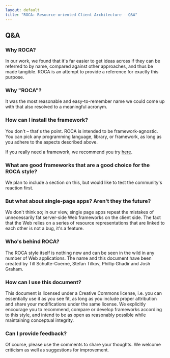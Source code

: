 ```yaml
---
layout: default
title: "ROCA: Resource-oriented Client Architecture - Q&A"
---
```


Q&A
---

### Why ROCA?
In our work, we found that it's far easier to get ideas
across if they can be referred to by name, compared against
other approaches, and thus be made tangible. ROCA is an attempt
to provide a reference for exactly this purpose.

### Why "ROCA"?
It was the most reasonable and easy-to-remember name we could
come up with that also resolved to a meaningful acronym.

### How can I install the framework?

You don't &#8211; that's the point. ROCA is
intended to be framework-agnostic. You can pick any programming
language, library, or framework, as long as you adhere to the
aspects described above.

If you really need a framework, we recommend you
try [here](http://www.dafk.net/what/).

### What are good frameworks that are a good choice for the ROCA style?
We plan to include a section on this, but would like to test
the community's reaction first.

### But what about single-page apps? Aren't they the future?
We don't think so; in our view, single page apps repeat the
mistakes of unnecessarily fat server-side Web frameworks on
the client side. The fact that the Web relies on a series of
resource representations that are linked to each other is not
a bug, it's a feature.
  
### Who's behind ROCA?
The ROCA style itself is nothing new and can be seen in the
wild in any number of Web applications. The name and this
document have been created by Till Schulte-Coerne, Stefan
Tilkov, Phillip Ghadir and Josh Graham.

### How can I use this document?
This document is licensed under a Creative Commons license,
i.e. you can essentially use it as you see fit, as long as you
include proper attribution and share your modifications under
the same license. We explicitly encourage you to recommend,
compare or develop frameworks according to this style, and
intend to be as open as reasonably possible while maintaining
conceptual integrity.

### Can I provide feedback?
Of course, please use the comments to share your thoughts. We
welcome criticism as well as suggestions for improvement.
